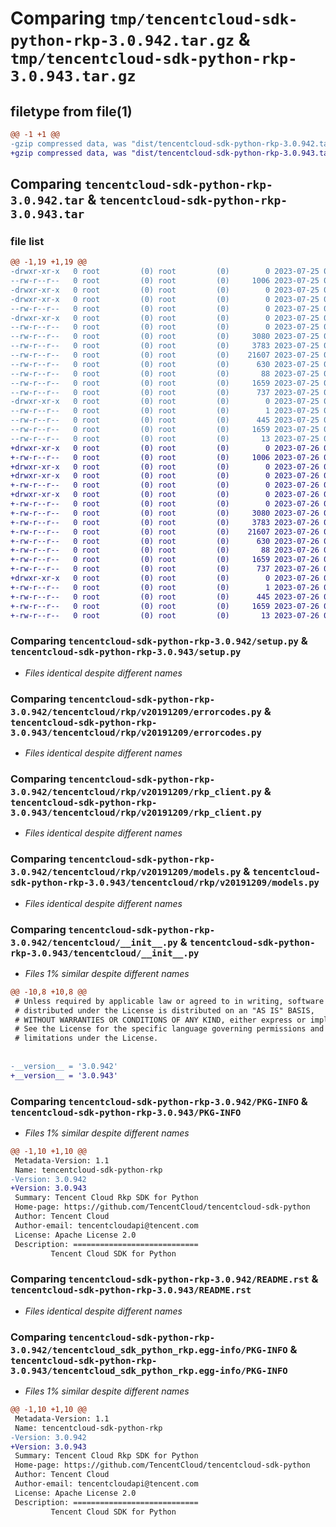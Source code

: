 # Comparing `tmp/tencentcloud-sdk-python-rkp-3.0.942.tar.gz` & `tmp/tencentcloud-sdk-python-rkp-3.0.943.tar.gz`

## filetype from file(1)

```diff
@@ -1 +1 @@
-gzip compressed data, was "dist/tencentcloud-sdk-python-rkp-3.0.942.tar", last modified: Tue Jul 25 04:23:38 2023, max compression
+gzip compressed data, was "dist/tencentcloud-sdk-python-rkp-3.0.943.tar", last modified: Wed Jul 26 00:42:45 2023, max compression
```

## Comparing `tencentcloud-sdk-python-rkp-3.0.942.tar` & `tencentcloud-sdk-python-rkp-3.0.943.tar`

### file list

```diff
@@ -1,19 +1,19 @@
-drwxr-xr-x   0 root         (0) root         (0)        0 2023-07-25 04:23:38.000000 tencentcloud-sdk-python-rkp-3.0.942/
--rw-r--r--   0 root         (0) root         (0)     1006 2023-07-25 04:23:38.000000 tencentcloud-sdk-python-rkp-3.0.942/setup.py
-drwxr-xr-x   0 root         (0) root         (0)        0 2023-07-25 04:23:38.000000 tencentcloud-sdk-python-rkp-3.0.942/tencentcloud/
-drwxr-xr-x   0 root         (0) root         (0)        0 2023-07-25 04:23:38.000000 tencentcloud-sdk-python-rkp-3.0.942/tencentcloud/rkp/
--rw-r--r--   0 root         (0) root         (0)        0 2023-07-25 04:23:38.000000 tencentcloud-sdk-python-rkp-3.0.942/tencentcloud/rkp/__init__.py
-drwxr-xr-x   0 root         (0) root         (0)        0 2023-07-25 04:23:38.000000 tencentcloud-sdk-python-rkp-3.0.942/tencentcloud/rkp/v20191209/
--rw-r--r--   0 root         (0) root         (0)        0 2023-07-25 04:23:38.000000 tencentcloud-sdk-python-rkp-3.0.942/tencentcloud/rkp/v20191209/__init__.py
--rw-r--r--   0 root         (0) root         (0)     3080 2023-07-25 04:23:38.000000 tencentcloud-sdk-python-rkp-3.0.942/tencentcloud/rkp/v20191209/errorcodes.py
--rw-r--r--   0 root         (0) root         (0)     3783 2023-07-25 04:23:38.000000 tencentcloud-sdk-python-rkp-3.0.942/tencentcloud/rkp/v20191209/rkp_client.py
--rw-r--r--   0 root         (0) root         (0)    21607 2023-07-25 04:23:38.000000 tencentcloud-sdk-python-rkp-3.0.942/tencentcloud/rkp/v20191209/models.py
--rw-r--r--   0 root         (0) root         (0)      630 2023-07-25 04:23:38.000000 tencentcloud-sdk-python-rkp-3.0.942/tencentcloud/__init__.py
--rw-r--r--   0 root         (0) root         (0)       88 2023-07-25 04:23:38.000000 tencentcloud-sdk-python-rkp-3.0.942/setup.cfg
--rw-r--r--   0 root         (0) root         (0)     1659 2023-07-25 04:23:38.000000 tencentcloud-sdk-python-rkp-3.0.942/PKG-INFO
--rw-r--r--   0 root         (0) root         (0)      737 2023-07-25 04:23:38.000000 tencentcloud-sdk-python-rkp-3.0.942/README.rst
-drwxr-xr-x   0 root         (0) root         (0)        0 2023-07-25 04:23:38.000000 tencentcloud-sdk-python-rkp-3.0.942/tencentcloud_sdk_python_rkp.egg-info/
--rw-r--r--   0 root         (0) root         (0)        1 2023-07-25 04:23:38.000000 tencentcloud-sdk-python-rkp-3.0.942/tencentcloud_sdk_python_rkp.egg-info/dependency_links.txt
--rw-r--r--   0 root         (0) root         (0)      445 2023-07-25 04:23:38.000000 tencentcloud-sdk-python-rkp-3.0.942/tencentcloud_sdk_python_rkp.egg-info/SOURCES.txt
--rw-r--r--   0 root         (0) root         (0)     1659 2023-07-25 04:23:38.000000 tencentcloud-sdk-python-rkp-3.0.942/tencentcloud_sdk_python_rkp.egg-info/PKG-INFO
--rw-r--r--   0 root         (0) root         (0)       13 2023-07-25 04:23:38.000000 tencentcloud-sdk-python-rkp-3.0.942/tencentcloud_sdk_python_rkp.egg-info/top_level.txt
+drwxr-xr-x   0 root         (0) root         (0)        0 2023-07-26 00:42:45.000000 tencentcloud-sdk-python-rkp-3.0.943/
+-rw-r--r--   0 root         (0) root         (0)     1006 2023-07-26 00:42:45.000000 tencentcloud-sdk-python-rkp-3.0.943/setup.py
+drwxr-xr-x   0 root         (0) root         (0)        0 2023-07-26 00:42:45.000000 tencentcloud-sdk-python-rkp-3.0.943/tencentcloud/
+drwxr-xr-x   0 root         (0) root         (0)        0 2023-07-26 00:42:45.000000 tencentcloud-sdk-python-rkp-3.0.943/tencentcloud/rkp/
+-rw-r--r--   0 root         (0) root         (0)        0 2023-07-26 00:42:45.000000 tencentcloud-sdk-python-rkp-3.0.943/tencentcloud/rkp/__init__.py
+drwxr-xr-x   0 root         (0) root         (0)        0 2023-07-26 00:42:45.000000 tencentcloud-sdk-python-rkp-3.0.943/tencentcloud/rkp/v20191209/
+-rw-r--r--   0 root         (0) root         (0)        0 2023-07-26 00:42:45.000000 tencentcloud-sdk-python-rkp-3.0.943/tencentcloud/rkp/v20191209/__init__.py
+-rw-r--r--   0 root         (0) root         (0)     3080 2023-07-26 00:42:45.000000 tencentcloud-sdk-python-rkp-3.0.943/tencentcloud/rkp/v20191209/errorcodes.py
+-rw-r--r--   0 root         (0) root         (0)     3783 2023-07-26 00:42:45.000000 tencentcloud-sdk-python-rkp-3.0.943/tencentcloud/rkp/v20191209/rkp_client.py
+-rw-r--r--   0 root         (0) root         (0)    21607 2023-07-26 00:42:45.000000 tencentcloud-sdk-python-rkp-3.0.943/tencentcloud/rkp/v20191209/models.py
+-rw-r--r--   0 root         (0) root         (0)      630 2023-07-26 00:42:45.000000 tencentcloud-sdk-python-rkp-3.0.943/tencentcloud/__init__.py
+-rw-r--r--   0 root         (0) root         (0)       88 2023-07-26 00:42:45.000000 tencentcloud-sdk-python-rkp-3.0.943/setup.cfg
+-rw-r--r--   0 root         (0) root         (0)     1659 2023-07-26 00:42:45.000000 tencentcloud-sdk-python-rkp-3.0.943/PKG-INFO
+-rw-r--r--   0 root         (0) root         (0)      737 2023-07-26 00:42:45.000000 tencentcloud-sdk-python-rkp-3.0.943/README.rst
+drwxr-xr-x   0 root         (0) root         (0)        0 2023-07-26 00:42:45.000000 tencentcloud-sdk-python-rkp-3.0.943/tencentcloud_sdk_python_rkp.egg-info/
+-rw-r--r--   0 root         (0) root         (0)        1 2023-07-26 00:42:45.000000 tencentcloud-sdk-python-rkp-3.0.943/tencentcloud_sdk_python_rkp.egg-info/dependency_links.txt
+-rw-r--r--   0 root         (0) root         (0)      445 2023-07-26 00:42:45.000000 tencentcloud-sdk-python-rkp-3.0.943/tencentcloud_sdk_python_rkp.egg-info/SOURCES.txt
+-rw-r--r--   0 root         (0) root         (0)     1659 2023-07-26 00:42:45.000000 tencentcloud-sdk-python-rkp-3.0.943/tencentcloud_sdk_python_rkp.egg-info/PKG-INFO
+-rw-r--r--   0 root         (0) root         (0)       13 2023-07-26 00:42:45.000000 tencentcloud-sdk-python-rkp-3.0.943/tencentcloud_sdk_python_rkp.egg-info/top_level.txt
```

### Comparing `tencentcloud-sdk-python-rkp-3.0.942/setup.py` & `tencentcloud-sdk-python-rkp-3.0.943/setup.py`

 * *Files identical despite different names*

### Comparing `tencentcloud-sdk-python-rkp-3.0.942/tencentcloud/rkp/v20191209/errorcodes.py` & `tencentcloud-sdk-python-rkp-3.0.943/tencentcloud/rkp/v20191209/errorcodes.py`

 * *Files identical despite different names*

### Comparing `tencentcloud-sdk-python-rkp-3.0.942/tencentcloud/rkp/v20191209/rkp_client.py` & `tencentcloud-sdk-python-rkp-3.0.943/tencentcloud/rkp/v20191209/rkp_client.py`

 * *Files identical despite different names*

### Comparing `tencentcloud-sdk-python-rkp-3.0.942/tencentcloud/rkp/v20191209/models.py` & `tencentcloud-sdk-python-rkp-3.0.943/tencentcloud/rkp/v20191209/models.py`

 * *Files identical despite different names*

### Comparing `tencentcloud-sdk-python-rkp-3.0.942/tencentcloud/__init__.py` & `tencentcloud-sdk-python-rkp-3.0.943/tencentcloud/__init__.py`

 * *Files 1% similar despite different names*

```diff
@@ -10,8 +10,8 @@
 # Unless required by applicable law or agreed to in writing, software
 # distributed under the License is distributed on an "AS IS" BASIS,
 # WITHOUT WARRANTIES OR CONDITIONS OF ANY KIND, either express or implied.
 # See the License for the specific language governing permissions and
 # limitations under the License.
 
 
-__version__ = '3.0.942'
+__version__ = '3.0.943'
```

### Comparing `tencentcloud-sdk-python-rkp-3.0.942/PKG-INFO` & `tencentcloud-sdk-python-rkp-3.0.943/PKG-INFO`

 * *Files 1% similar despite different names*

```diff
@@ -1,10 +1,10 @@
 Metadata-Version: 1.1
 Name: tencentcloud-sdk-python-rkp
-Version: 3.0.942
+Version: 3.0.943
 Summary: Tencent Cloud Rkp SDK for Python
 Home-page: https://github.com/TencentCloud/tencentcloud-sdk-python
 Author: Tencent Cloud
 Author-email: tencentcloudapi@tencent.com
 License: Apache License 2.0
 Description: ============================
         Tencent Cloud SDK for Python
```

### Comparing `tencentcloud-sdk-python-rkp-3.0.942/README.rst` & `tencentcloud-sdk-python-rkp-3.0.943/README.rst`

 * *Files identical despite different names*

### Comparing `tencentcloud-sdk-python-rkp-3.0.942/tencentcloud_sdk_python_rkp.egg-info/PKG-INFO` & `tencentcloud-sdk-python-rkp-3.0.943/tencentcloud_sdk_python_rkp.egg-info/PKG-INFO`

 * *Files 1% similar despite different names*

```diff
@@ -1,10 +1,10 @@
 Metadata-Version: 1.1
 Name: tencentcloud-sdk-python-rkp
-Version: 3.0.942
+Version: 3.0.943
 Summary: Tencent Cloud Rkp SDK for Python
 Home-page: https://github.com/TencentCloud/tencentcloud-sdk-python
 Author: Tencent Cloud
 Author-email: tencentcloudapi@tencent.com
 License: Apache License 2.0
 Description: ============================
         Tencent Cloud SDK for Python
```

